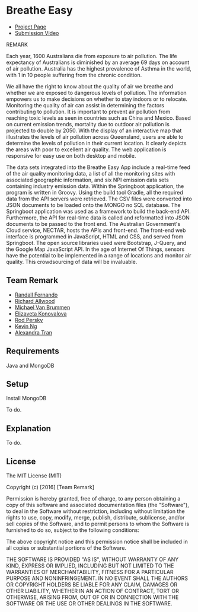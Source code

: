 # Breathe Easy

* [Project Page](https://2016.hackerspace.govhack.org/content/breathe-easy)
* [Submission Video](https://www.youtube.com/watch?v=oJ8S8FV0yag&feature=youtu.be)

REMARK

Each year, 1600 Australians die from exposure to air pollution. The life expectancy of Australians is diminished by an average 69 days on account of air pollution. Australia has the highest prevalence of Asthma in the world, with 1 in 10 people suffering from the chronic condition.

We all have the right to know about the quality of air we breathe and whether we are exposed to dangerous levels of pollution. The information empowers us to make decisions on whether to stay indoors or to relocate. Monitoring the quality of air can assist in determining the factors contributing to pollution. It is important to prevent air pollution from reaching toxic levels as seen in countries such as China and Mexico. Based on current emission trends, mortality due to outdoor air pollution is projected to double by 2050.
With the display of an interactive map that illustrates the levels of air pollution across Queensland, users are able to determine the levels of pollution in their current location. It clearly depicts the areas with poor to excellent air quality. The web application is responsive for easy use on both desktop and mobile.

The data sets integrated into the Breathe Easy App include a real-time feed of the air quality monitoring data, a list of all the monitoring sites with associated geographic information, and six NPI emission data sets containing industry emission data.
Within the Springboot application, the program is written in Groovy. Using the build tool Gradle, all the required data from the API servers were retrieved. The CSV files were converted into JSON documents to be loaded onto the MONGO no SQL database. The Springboot application was used as a framework to build the back-end API. Furthermore, the API for real-time data is called and reformatted into JSON documents to be passed to the front end. The Australian Government's Cloud service, NECTAR, hosts the APIs and front-end.
The front-end web interface is programmed in JavaScript, HTML and CSS, and served from Springboot. The open source libraries used were Bootstrap, J-Query, and the Google Map JavaScript API.
In the age of Internet Of Things, sensors have the potential to be implemented in a range of locations and monitor air quality. This crowdsourcing of data will be invaluable.


## Team Remark

* [Randall Fernando](https://github.com/rfern)
* [Richard Allwood](https://github.com/richard-allwood)
* [Michael Van Brummen](https://github.com/mvanbrummen)
* [Elizaveta Konovalova](https://github.com/ElizavetaKonovalova)
* [Rod Persky](https://github.com/Rod-Persky)
* [Kevin Ng](https://github.com/kevin-nkw)
* [Alexandra Tran](https://github.com/Alexandra1105)

## Requirements

Java and MongoDB

## Setup

Install MongoDB

To do.

## Explanation

To do.

## License

The MIT License (MIT)

Copyright (c) [2016] [Team Remark]

Permission is hereby granted, free of charge, to any person obtaining a copy
of this software and associated documentation files (the "Software"), to deal
in the Software without restriction, including without limitation the rights
to use, copy, modify, merge, publish, distribute, sublicense, and/or sell
copies of the Software, and to permit persons to whom the Software is
furnished to do so, subject to the following conditions:

The above copyright notice and this permission notice shall be included in all
copies or substantial portions of the Software.

THE SOFTWARE IS PROVIDED "AS IS", WITHOUT WARRANTY OF ANY KIND, EXPRESS OR
IMPLIED, INCLUDING BUT NOT LIMITED TO THE WARRANTIES OF MERCHANTABILITY,
FITNESS FOR A PARTICULAR PURPOSE AND NONINFRINGEMENT. IN NO EVENT SHALL THE
AUTHORS OR COPYRIGHT HOLDERS BE LIABLE FOR ANY CLAIM, DAMAGES OR OTHER
LIABILITY, WHETHER IN AN ACTION OF CONTRACT, TORT OR OTHERWISE, ARISING FROM,
OUT OF OR IN CONNECTION WITH THE SOFTWARE OR THE USE OR OTHER DEALINGS IN THE
SOFTWARE.

